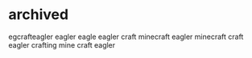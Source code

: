 # archived
egcrafteagler eagler eagle eagler craft minecraft eagler minecraft craft eagler crafting mine craft eagler
